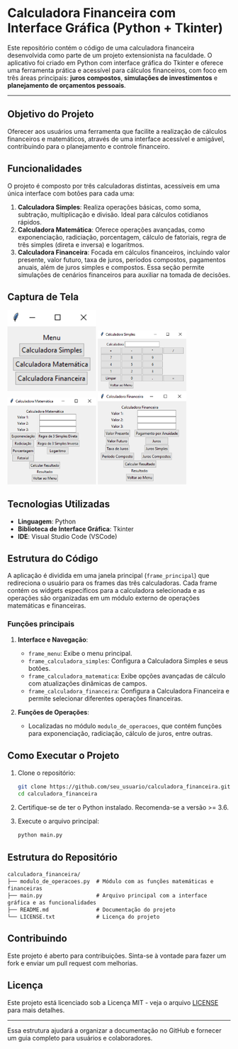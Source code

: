 # Calculadora Financeira com Interface Gráfica (Python + Tkinter)

Este repositório contém o código de uma calculadora financeira desenvolvida como parte de um projeto extensionista na faculdade. O aplicativo foi criado em Python com interface gráfica do Tkinter e oferece uma ferramenta prática e acessível para cálculos financeiros, com foco em três áreas principais: **juros compostos**, **simulações de investimentos** e **planejamento de orçamentos pessoais**.

---

## Objetivo do Projeto

Oferecer aos usuários uma ferramenta que facilite a realização de cálculos financeiros e matemáticos, através de uma interface acessível e amigável, contribuindo para o planejamento e controle financeiro.

## Funcionalidades

O projeto é composto por três calculadoras distintas, acessíveis em uma única interface com botões para cada uma:

1. **Calculadora Simples**: Realiza operações básicas, como soma, subtração, multiplicação e divisão. Ideal para cálculos cotidianos rápidos.
2. **Calculadora Matemática**: Oferece operações avançadas, como exponenciação, radiciação, porcentagem, cálculo de fatoriais, regra de três simples (direta e inversa) e logaritmos.
3. **Calculadora Financeira**: Focada em cálculos financeiros, incluindo valor presente, valor futuro, taxa de juros, períodos compostos, pagamentos anuais, além de juros simples e compostos. Essa seção permite simulações de cenários financeiros para auxiliar na tomada de decisões.

## Captura de Tela

<img src="menu.png" alt="menu" width="200"/>
<img src="calc_simples.png" alt="calc_simples" width="200"/>
<img src="calc_matematica.png" alt="calc_matematica" width="200"/>
<img src="calc_financeira.png" alt="calc_financeira" width="200"/>

## Tecnologias Utilizadas

- **Linguagem**: Python
- **Biblioteca de Interface Gráfica**: Tkinter
- **IDE**: Visual Studio Code (VSCode)

## Estrutura do Código

A aplicação é dividida em uma janela principal (`frame_principal`) que redireciona o usuário para os frames das três calculadoras. Cada frame contém os widgets específicos para a calculadora selecionada e as operações são organizadas em um módulo externo de operações matemáticas e financeiras.

### Funções principais

1. **Interface e Navegação**:
   - `frame_menu`: Exibe o menu principal.
   - `frame_calculadora_simples`: Configura a Calculadora Simples e seus botões.
   - `frame_calculadora_matematica`: Exibe opções avançadas de cálculo com atualizações dinâmicas de campos.
   - `frame_calculadora_financeira`: Configura a Calculadora Financeira e permite selecionar diferentes operações financeiras.

2. **Funções de Operações**:
   - Localizadas no módulo `modulo_de_operacoes`, que contém funções para exponenciação, radiciação, cálculo de juros, entre outras.

## Como Executar o Projeto

1. Clone o repositório:

   ```bash
   git clone https://github.com/seu_usuario/calculadora_financeira.git
   cd calculadora_financeira
   ```

2. Certifique-se de ter o Python instalado. Recomenda-se a versão >= 3.6.

3. Execute o arquivo principal:

   ```bash
   python main.py
   ```

## Estrutura do Repositório

```text
calculadora_financeira/
├── modulo_de_operacoes.py  # Módulo com as funções matemáticas e financeiras
├── main.py                 # Arquivo principal com a interface gráfica e as funcionalidades
├── README.md               # Documentação do projeto
└── LICENSE.txt             # Licença do projeto
```

## Contribuindo

Este projeto é aberto para contribuições. Sinta-se à vontade para fazer um fork e enviar um pull request com melhorias.

## Licença

Este projeto está licenciado sob a Licença MIT - veja o arquivo [LICENSE](LICENSE) para mais detalhes.

--- 

Essa estrutura ajudará a organizar a documentação no GitHub e fornecer um guia completo para usuários e colaboradores.
